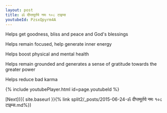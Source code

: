 ```yaml
---
layout: post
title: ॐ दीप्तमूर्तये नमः १०८ टाइम्स
youtubeId: PzsxQpyrm4A
---
```

 
 
Helps get goodness, bliss and peace and God's blessings
 
Helps remain focused, help generate inner energy 
 
Helps boost physical and mental health 
 
Helps remain grounded and generates a sense of gratitude towards the greater power 
 
Helps reduce bad karma
 
 
 
 


{% include youtubePlayer.html id=page.youtubeId %}
 
[Next]({{ site.baseurl }}{% link  split2/_posts/2015-06-24-ॐ दीप्तमूर्तये नमः १०८ टाइम्स.md%})
 
